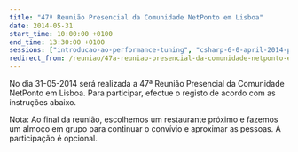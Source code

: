 ```yaml
---
title: "47ª Reunião Presencial da Comunidade NetPonto em Lisboa"
date: 2014-05-31
start_time: 10:00:00 +0100
end_time: 13:30:00 +0100
sessions: ["introducao-ao-performance-tuning", "csharp-6-0-april-2014-preview"]
redirect_from: /reuniao/47a-reuniao-presencial-da-comunidade-netponto-em-lisboa/
---
```

No dia 31-05-2014 será realizada a 47ª Reunião Presencial da Comunidade NetPonto em Lisboa. Para participar, efectue o registo de acordo com as instruções abaixo.

Nota: Ao final da reunião, escolhemos um restaurante próximo e fazemos um almoço em grupo para continuar o convívio e aproximar as pessoas. A participação é opcional.


